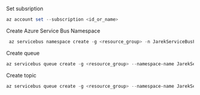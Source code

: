 Set subsription

```powershell
az account set --subscription <id_or_name>
```

Create Azure Service Bus Namespace

```powershell
 az servicebus namespace create -g <resource_group> -n JarekServiceBusFun
```

Create queue

```powershell
az servicebus queue create -g <resource_group> --namespace-name JarekServiceBusFun -n salesmessages
```

Create topic

```powershell
az servicebus queue create -g <resource_group> --namespace-name JarekServiceBusFun -n salesmessages
```
